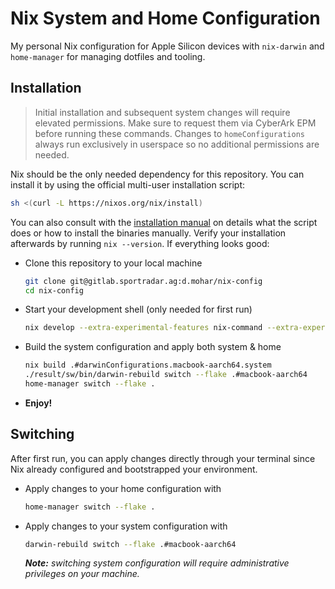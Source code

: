 # Nix System and Home Configuration

My personal Nix configuration for Apple Silicon devices with `nix-darwin` and `home-manager` for managing dotfiles and tooling.

## Installation

> Initial installation and subsequent system changes will require elevated permissions. Make sure to request them via CyberArk EPM before running these commands. Changes to `homeConfigurations` always run exclusively in userspace so no additional permissions are needed.

Nix should be the only needed dependency for this repository. You can install it by using the official multi-user installation script:

```bash
sh <(curl -L https://nixos.org/nix/install)
```

You can also consult with the [installation manual](https://nixos.org/manual/nix/stable/installation/installing-binary#macos-installation) on details what the script does or how to install the binaries manually. Verify your installation afterwards by running `nix --version`. If everything looks good:

- Clone this repository to your local machine
  ```bash
  git clone git@gitlab.sportradar.ag:d.mohar/nix-config
  cd nix-config
  ```
- Start your development shell (only needed for first run)
  ```bash
  nix develop --extra-experimental-features nix-command --extra-experimental-features flakes
  ```
- Build the system configuration and apply both system & home
  ```bash
  nix build .#darwinConfigurations.macbook-aarch64.system
  ./result/sw/bin/darwin-rebuild switch --flake .#macbook-aarch64
  home-manager switch --flake .
  ```
- **Enjoy!**

## Switching

After first run, you can apply changes directly through your terminal since Nix already configured and bootstrapped your environment.

- Apply changes to your home configuration with

  ```bash
  home-manager switch --flake .
  ```

- Apply changes to your system configuration with
  ```bash
  darwin-rebuild switch --flake .#macbook-aarch64
  ```
  _**Note:** switching system configuration will require administrative privileges on your machine._
